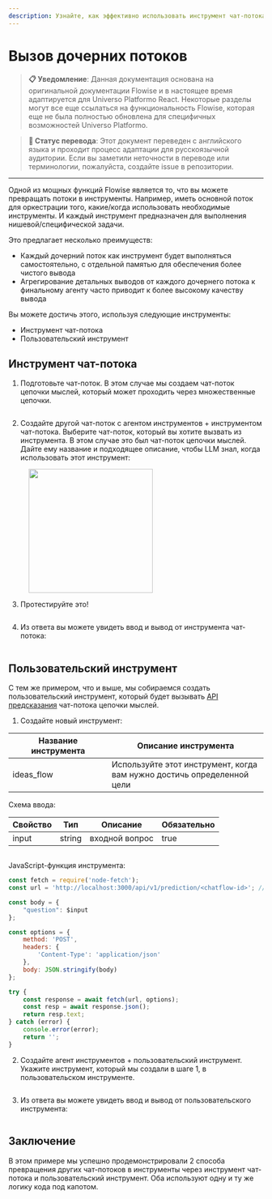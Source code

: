 ```yaml
---
description: Узнайте, как эффективно использовать инструмент чат-потока и пользовательский инструмент
---
```


# Вызов дочерних потоков

> **📋 Уведомление**: Данная документация основана на оригинальной документации Flowise и в настоящее время адаптируется для Universo Platformo React. Некоторые разделы могут все еще ссылаться на функциональность Flowise, которая еще не была полностью обновлена для специфичных возможностей Universo Platformo.

> **🔄 Статус перевода**: Этот документ переведен с английского языка и проходит процесс адаптации для русскоязычной аудитории. Если вы заметили неточности в переводе или терминологии, пожалуйста, создайте issue в репозитории.

***

Одной из мощных функций Flowise является то, что вы можете превращать потоки в инструменты. Например, иметь основной поток для оркестрации того, какие/когда использовать необходимые инструменты. И каждый инструмент предназначен для выполнения нишевой/специфической задачи.

Это предлагает несколько преимуществ:

* Каждый дочерний поток как инструмент будет выполняться самостоятельно, с отдельной памятью для обеспечения более чистого вывода
* Агрегирование детальных выводов от каждого дочернего потока к финальному агенту часто приводит к более высокому качеству вывода

Вы можете достичь этого, используя следующие инструменты:

* Инструмент чат-потока
* Пользовательский инструмент

## Инструмент чат-потока

1. Подготовьте чат-поток. В этом случае мы создаем чат-поток цепочки мыслей, который может проходить через множественные цепочки.

<figure><img src="../.gitbook/assets/image (169).png" alt=""><figcaption></figcaption></figure>

2. Создайте другой чат-поток с агентом инструментов + инструментом чат-потока. Выберите чат-поток, который вы хотите вызвать из инструмента. В этом случае это был чат-поток цепочки мыслей. Дайте ему название и подходящее описание, чтобы LLM знал, когда использовать этот инструмент:

<figure><img src="../.gitbook/assets/image (35).png" alt="" width="245"><figcaption></figcaption></figure>

3. Протестируйте это!

<figure><img src="../.gitbook/assets/image (168).png" alt=""><figcaption></figcaption></figure>

4. Из ответа вы можете увидеть ввод и вывод от инструмента чат-потока:

<figure><img src="../.gitbook/assets/image (170).png" alt=""><figcaption></figcaption></figure>

## Пользовательский инструмент

С тем же примером, что и выше, мы собираемся создать пользовательский инструмент, который будет вызывать [API предсказания](broken-reference) чат-потока цепочки мыслей.

1. Создайте новый инструмент:

<table><thead><tr><th width="180">Название инструмента</th><th>Описание инструмента</th></tr></thead><tbody><tr><td>ideas_flow</td><td>Используйте этот инструмент, когда вам нужно достичь определенной цели</td></tr></tbody></table>

Схема ввода:

<table><thead><tr><th>Свойство</th><th>Тип</th><th>Описание</th><th data-type="checkbox">Обязательно</th></tr></thead><tbody><tr><td>input</td><td>string</td><td>входной вопрос</td><td>true</td></tr></tbody></table>

<figure><img src="../.gitbook/assets/image (95) (1).png" alt=""><figcaption></figcaption></figure>

JavaScript-функция инструмента:

```javascript
const fetch = require('node-fetch');
const url = 'http://localhost:3000/api/v1/prediction/<chatflow-id>'; // замените на конкретный id чат-потока

const body = {
	"question": $input
};

const options = {
	method: 'POST',
	headers: {
		'Content-Type': 'application/json'
	},
	body: JSON.stringify(body)
};

try {
	const response = await fetch(url, options);
	const resp = await response.json();
	return resp.text;
} catch (error) {
	console.error(error);
	return '';
}
```

2. Создайте агент инструментов + пользовательский инструмент. Укажите инструмент, который мы создали в шаге 1, в пользовательском инструменте.

<figure><img src="../.gitbook/assets/image (97).png" alt=""><figcaption></figcaption></figure>

3. Из ответа вы можете увидеть ввод и вывод от пользовательского инструмента:

<figure><img src="../.gitbook/assets/image (99).png" alt=""><figcaption></figcaption></figure>

## Заключение

В этом примере мы успешно продемонстрировали 2 способа превращения других чат-потоков в инструменты через инструмент чат-потока и пользовательский инструмент. Оба используют одну и ту же логику кода под капотом.
